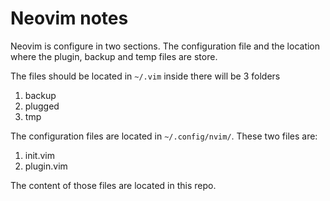 
# Neovim notes

Neovim is configure in two sections. The configuration file and the location where the plugin, backup and temp files are store.


The files should be located in `~/.vim` inside there will be 3 folders

1. backup
2. plugged
3. tmp

The configuration files are located in `~/.config/nvim/`. These two files are:

1. init.vim
2. plugin.vim

The content of those files are located in this repo.
